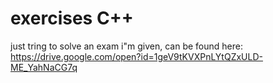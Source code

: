# exercises C++

just tring to solve an exam i"m given, can be found here: https://drive.google.com/open?id=1geV9tKVXPnLYtQZxULD-ME_YahNaCG7q 
